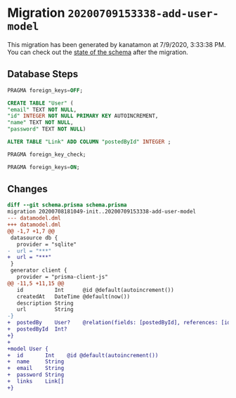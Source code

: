 # Migration `20200709153338-add-user-model`

This migration has been generated by kanatamon at 7/9/2020, 3:33:38 PM.
You can check out the [state of the schema](./schema.prisma) after the migration.

## Database Steps

```sql
PRAGMA foreign_keys=OFF;

CREATE TABLE "User" (
"email" TEXT NOT NULL,
"id" INTEGER NOT NULL PRIMARY KEY AUTOINCREMENT,
"name" TEXT NOT NULL,
"password" TEXT NOT NULL)

ALTER TABLE "Link" ADD COLUMN "postedById" INTEGER ;

PRAGMA foreign_key_check;

PRAGMA foreign_keys=ON;
```

## Changes

```diff
diff --git schema.prisma schema.prisma
migration 20200708181049-init..20200709153338-add-user-model
--- datamodel.dml
+++ datamodel.dml
@@ -1,7 +1,7 @@
 datasource db {
   provider = "sqlite"
-  url = "***"
+  url = "***"
 }
 generator client {
   provider = "prisma-client-js"
@@ -11,5 +11,15 @@
   id          Int      @id @default(autoincrement())
   createdAt   DateTime @default(now())
   description String
   url         String
-}
+  postedBy    User?    @relation(fields: [postedById], references: [id])
+  postedById  Int?
+}
+
+model User {
+  id       Int    @id @default(autoincrement())
+  name     String
+  email    String
+  password String
+  links    Link[]
+}
```


